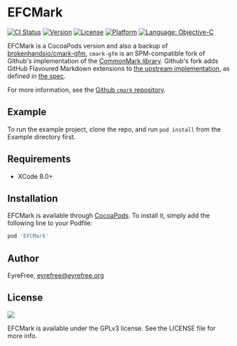 # EFCMark

[![CI Status](http://img.shields.io/travis/EyreFree/EFCMark.svg?style=flat)](https://travis-ci.org/EyreFree/EFCMark)
[![Version](https://img.shields.io/cocoapods/v/EFCMark.svg?style=flat)](http://cocoapods.org/pods/EFCMark)
[![License](https://img.shields.io/cocoapods/l/EFCMark.svg?style=flat)](https://github.com/EyreFree/EFCMark/blob/master/LICENSE)
[![Platform](https://img.shields.io/cocoapods/p/EFCMark.svg?style=flat)](http://cocoapods.org/pods/EFCMark)
[![Language: Objective-C](https://img.shields.io/badge/language-Objective--C-3f8bfe.svg)](https://travis-ci.org/EyreFree/EFCMark)

EFCMark is a CocoaPods version and also a backup of [brokenhandsio/cmark-gfm](https://github.com/brokenhandsio/cmark-gfm), `cmark-gfm` is an SPM-compatible fork of Github's implementation of the [CommonMark library](http://commonmark.org/). Github's fork adds GitHub Flavoured Markdown extensions to
[the upstream implementation](https://github.com/jgm/cmark), as defined in [the spec](https://github.github.com/gfm/).

For more information, see the [Github `cmark` repository](https://github.com/github/cmark/).

## Example

To run the example project, clone the repo, and run `pod install` from the Example directory first.

## Requirements

- XCode 8.0+

## Installation

EFCMark is available through [CocoaPods](http://cocoapods.org). To install
it, simply add the following line to your Podfile:

```ruby
pod 'EFCMark'
```

## Author

EyreFree, eyrefree@eyrefree.org

## License

![](https://www.gnu.org/graphics/gplv3-127x51.png)

EFCMark is available under the GPLv3 license. See the LICENSE file for more info.
